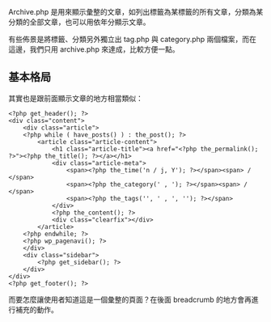 Archive.php 是用來顯示彙整的文章，如列出標籤為某標籤的所有文章，分類為某分類的全部文章，也可以用依年分顯示文章。

有些佈景是將標籤、分類另外獨立出 tag.php 與 category.php 兩個檔案，而在這邊，我們只用 archive.php 來達成，比較方便一點。

## 基本格局

其實也是跟前面顯示文章的地方相當類似：

```
<?php get_header(); ?>
<div class="content">
    <div class="article">
    <?php while ( have_posts() ) : the_post(); ?>
        <article class="article-content">
            <h1 class="article-title"><a href="<?php the_permalink(); ?>"><?php the_title(); ?></a></h1>
            <div class="article-meta">
                <span><?php the_time('n / j, Y'); ?></span><span> / </span>
                <span><?php the_category(' , '); ?></span><span> / </span>
                <span><?php the_tags('', ' , ', ''); ?></span>
            </div>
            <?php the_content(); ?>
            <div class="clearfix"></div>
        </article>
    <?php endwhile; ?>
    <?php wp_pagenavi(); ?>
    </div>
    <div class="sidebar">
        <?php get_sidebar(); ?>
    </div>
</div>
<?php get_footer(); ?>

```

而要怎麼讓使用者知道這是一個彙整的頁面？在後面 breadcrumb 的地方會再進行補充的動作。


